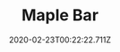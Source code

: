 ---
templateKey: blog-post
featuredpost: false
date: 2020-02-23T00:22:22.711Z
title: Maple Bar
description: It's a sweet doughnut topped with a rich maple glaze. 
type: cooking
sellPrice: 300
energy: 225
health: 101
featuredimage: /img/Maple_Bar.png
tags:
  - Maple Syrup
  - Sugar
  - Wheat Flour
  - edible
---